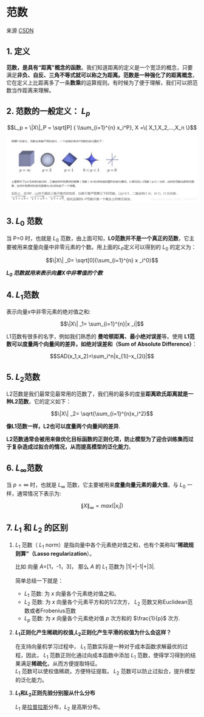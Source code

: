 # 范数

来源 [CSDN](https://blog.csdn.net/qq_37466121/article/details/87855185)
## 1. 定义

**范数，是具有“距离”概念的函数**。我们知道距离的定义是一个宽泛的概念，只要满足**非负、自反、三角不等式就可以称之为距离。范数是一种强化了的距离概念**，它在定义上比距离多了一条**数乘**的运算规则。有时候为了便于理解，我们可以把范数当作距离来理解。

## 2. 范数的一般定义： $L_p$
```math
L_p = \|X\|_P = \sqrt[P] { \\sum_{i=1}^{n} x_i^P}, X =\{ X_1,X_2,...,X_n \}
```

![范数定义](image/范数的一般定义.png)  


## 3. $L_0$ 范数
当 P=0 时，也就是 $L_0$ 范数，由上面可知，**L0范数并不是一个真正的范数**，它主要被用来度量向量中非零元素的个数。用上面的$L_P$定义可以得到的 $L_0$ 的定义为：

```math
\|X\| _0= \sqrt[0]{\sum_{i=1}^{n} x _i^0}
```

***$L_0$ 范数就用来表示向量$X$中非零值的个数***

## 4. $L_1$范数
表示向量x中非零元素的绝对值之和:

```math
\|X\| _1= \sum_{i=1}^{n}|x _i|
```

L1范数有很多的名字，例如我们熟悉的 **曼哈顿距离、最小绝对误差**等。使用 **L1范数可以度量两个向量间的差异，如绝对误差和（Sum of Absolute Difference）**：

$$SAD(x_1,x_2)=\sum_i^n|x_{1i}-x_{2i}|$$ 

## 5. $L_2$范数
L2范数是我们最常见最常用的范数了，我们用的最多的度量**距离欧氏距离就是一种L2范数**，它的定义如下：

```math
\|X\| _2= \sqrt{\sum_{i=1}^{n}x_i^2}
```

**像L1范数一样，L2也可以度量两个向量间的差异**.

**L2范数通常会被用来做优化目标函数的正则化项，防止模型为了迎合训练集而过于复杂造成过拟合的情况，从而提高模型的泛化能力**。

## 6. $L_{\infty}$范数
当 $p=\infty$ 时，也就是 $L_{\infty}$ 范数，它主要被用来**度量向量元素的最大值**，与 $L_0$ 一样，通常情况下表示为:

$$\|X\|_{\infty} = max(|x_i|)$$ 

## 7. $L_1$ 和 $L_2$ 的区别
1. $L_1$ 范数（ $L_1$ norm）是指向量中各个元素绝对值之和，也有个美称叫“**稀疏规则算”（Lasso regularization**）。  

    比如 向量 $A$=[1，-1，3]， 那么 $A$ 的 $L_1$ 范数为 |1|+|-1|+|3|.

    简单总结一下就是：  
    - $L_1$ 范数: 为 $x$ 向量各个元素绝对值之和。  
    - $L_2$ 范数: 为 $x$ 向量各个元素平方和的1/2次方， $L_2$ 范数又称Euclidean范数或者Frobenius范数  
    - $L_p$ 范数: 为 $x$ 向量各个元素绝对值 $p$ 次方和的 $\frac{1}{p}$ 次方.

2. **$L_1$正则化产生稀疏的权值,$L_2$正则化产生平滑的权值为什么会这样？**  

    在支持向量机学习过程中， $L_1$ 范数实际是一种对于成本函数求解最优的过程，因此， $L_1$ 范数正则化通过向成本函数中添加 $L_1$ 范数，使得学习得到的结果满足**稀疏化**，从而方便提取特征。  
$L_1$ 范数可以使权值稀疏，方便特征提取。  $L_2$ 范数可以防止过拟合，提升模型的泛化能力。 

3. **$L_1$和$L_2$正则先验分别服从什么分布**   

    $L_1$ 是[拉普拉斯](https://so.csdn.net/so/search?q=%E6%8B%89%E6%99%AE%E6%8B%89%E6%96%AF&spm=1001.2101.3001.7020)分布，$L_2$ 是高斯分布。